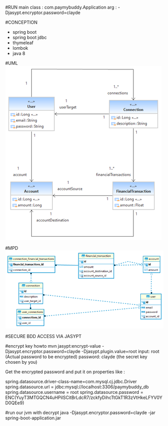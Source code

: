 #RUN
main class :
com.paymybuddy.Application
arg :
-Djasypt.encryptor.password=clayde

#CONCEPTION
* spring boot
* spring boot jdbc
* thymeleaf
* lombok
* java 8

#UML
![alt text](PayMyBuddy.umlcd.png)

#MPD
![alt text](mpd.png)


#SECURE BDD ACCESS VIA JASYPT

#encrypt key howto
mvn jasypt:encrypt-value -Djasypt.encryptor.password=clayde -Djasypt.plugin.value=root
input: root (Actual password to be encrypted)
password: clayde (the secret key chosen by you)

Get the encrypted password and put it on properties like :

spring.datasource.driver-class-name=com.mysql.cj.jdbc.Driver
spring.datasource.url = jdbc:mysql://localhost:3306/paymybuddy_db
spring.datasource.username = root
spring.datasource.password = ENC(YuyT3MTGQCN4uHPilSCitBrLdcR7/zckfyDihcTtGkT1R3zVtHkeLFYV0YD0QEe9)


#run our jvm with decrypt
java -Djasypt.encryptor.password=clayde -jar spring-boot-application.jar
